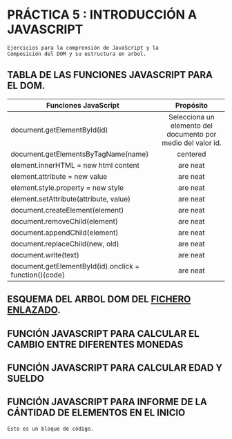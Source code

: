 # PRÁCTICA 5 : INTRODUCCIÓN A JAVASCRIPT
    Ejercicios para la comprensión de JavaScript y la 
    Composición del DOM y su estructura en arbol.

## TABLA DE LAS FUNCIONES JAVASCRIPT PARA EL DOM. 
| Funciones JavaScript     | Propósito           | 
| ------------- |:-------------:| 
| document.getElementById(id) | Selecciona un elemento del documento por medio del valor id.       | 
| document.getElementsByTagName(name)      | centered      |   
| element.innerHTML = new html content | are neat      |  
| element.attribute = new value | are neat      |   
| element.style.property = new style | are neat      |   
| element.setAttribute(attribute, value) | are neat      | 
| document.createElement(element) | are neat      | 
| document.removeChild(element) | are neat      | 
| document.appendChild(element) | are neat      | 
| document.replaceChild(new, old) | are neat      |  
| document.write(text) | are neat      |  
| document.getElementById(id).onclick = function(){code} | are neat      |  

## ESQUEMA DEL ARBOL DOM DEL [FICHERO ENLAZADO]().

## FUNCIÓN JAVASCRIPT PARA CALCULAR EL CAMBIO ENTRE DIFERENTES MONEDAS

## FUNCIÓN JAVASCRIPT PARA CALCULAR EDAD Y SUELDO

## FUNCIÓN JAVASCRIPT PARA INFORME DE LA CÁNTIDAD DE ELEMENTOS EN EL INICIO

```
Esto es un bloque de código.
```

